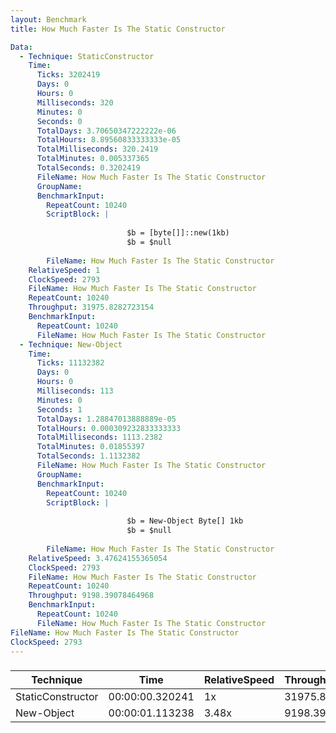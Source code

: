 ```yaml
---
layout: Benchmark
title: How Much Faster Is The Static Constructor

Data: 
  - Technique: StaticConstructor
    Time: 
      Ticks: 3202419
      Days: 0
      Hours: 0
      Milliseconds: 320
      Minutes: 0
      Seconds: 0
      TotalDays: 3.70650347222222e-06
      TotalHours: 8.89560833333333e-05
      TotalMilliseconds: 320.2419
      TotalMinutes: 0.005337365
      TotalSeconds: 0.3202419
      FileName: How Much Faster Is The Static Constructor
      GroupName: 
      BenchmarkInput: 
        RepeatCount: 10240
        ScriptBlock: |
          
                          $b = [byte[]]::new(1kb)
                          $b = $null
                      
        FileName: How Much Faster Is The Static Constructor
    RelativeSpeed: 1
    ClockSpeed: 2793
    FileName: How Much Faster Is The Static Constructor
    RepeatCount: 10240
    Throughput: 31975.8282723154
    BenchmarkInput: 
      RepeatCount: 10240
      FileName: How Much Faster Is The Static Constructor
  - Technique: New-Object
    Time: 
      Ticks: 11132382
      Days: 0
      Hours: 0
      Milliseconds: 113
      Minutes: 0
      Seconds: 1
      TotalDays: 1.28847013888889e-05
      TotalHours: 0.000309232833333333
      TotalMilliseconds: 1113.2382
      TotalMinutes: 0.01855397
      TotalSeconds: 1.1132382
      FileName: How Much Faster Is The Static Constructor
      GroupName: 
      BenchmarkInput: 
        RepeatCount: 10240
        ScriptBlock: |
          
                          $b = New-Object Byte[] 1kb
                          $b = $null
                      
        FileName: How Much Faster Is The Static Constructor
    RelativeSpeed: 3.47624155365054
    ClockSpeed: 2793
    FileName: How Much Faster Is The Static Constructor
    RepeatCount: 10240
    Throughput: 9198.39078464968
    BenchmarkInput: 
      RepeatCount: 10240
      FileName: How Much Faster Is The Static Constructor
FileName: How Much Faster Is The Static Constructor
ClockSpeed: 2793
---
```



### 


|Technique        |Time           |RelativeSpeed|Throughput|
|-----------------|---------------|-------------|----------|
|StaticConstructor|00:00:00.320241|1x           |31975.83/s|
|New-Object       |00:00:01.113238|3.48x        |9198.39/s |
